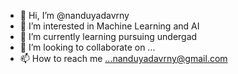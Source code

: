 - 👋 Hi, I’m @nanduyadavrny
- 👀 I’m interested in Machine Learning and AI
- 🌱 I’m currently learning pursuing undergad
- 💞️ I’m looking to collaborate on ...
- 📫 How to reach me ...nanduyadavrny@gmail.com

<!---
nanduyadavrny/nanduyadavrny is a ✨ special ✨ repository because its `README.md` (this file) appears on your GitHub profile.
You can click the Preview link to take a look at your changes.
--->
